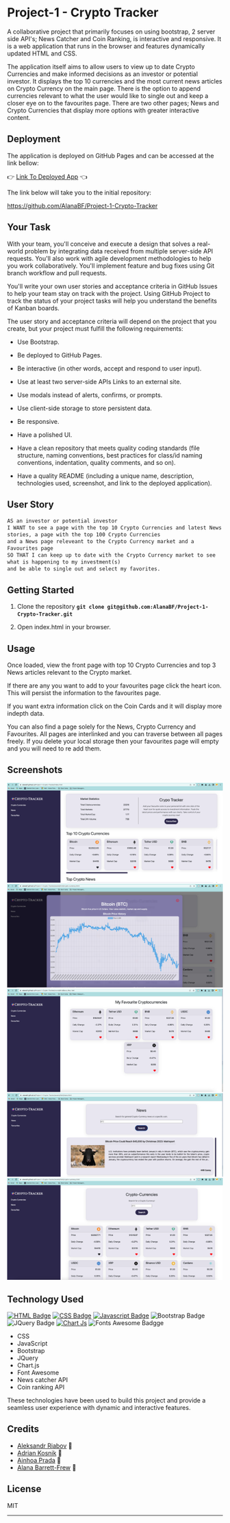 # Project-1 - Crypto Tracker
A collaborative project that primarily focuses on using bootstrap, 2 server side API's; News Catcher and Coin Ranking, is interactive and responsive. It is a web application that runs in the browser and features dynamically updated HTML and CSS.

The application itself aims to allow users to view up to date Crypto Currencies and make informed decisions as an investor or potential investor. It displays the top 10 currencies and the most current news articles on Crypto Currency on the main page. There is the option to append currencies relevant to what the user would like to single out and keep a closer eye on to the favourites page. There are two other pages; News and Crypto Currencies that display more options with greater interactive content.

## Deployment
The application is deployed on GitHub Pages and can be accessed at the link bellow:

:point_right:  [Link To Deployed App](https://alanabf.github.io/Project-1-Crypto-Tracker) :point_left:

The link below will take you to the initial repository:

https://github.com/AlanaBF/Project-1-Crypto-Tracker

## Your Task
With your team, you'll conceive and execute a design that solves a real-world problem by integrating data received from multiple server-side API requests. You'll also work with agile development methodologies to help you work collaboratively. You'll implement feature and bug fixes using Git branch workflow and pull requests.

You'll write your own user stories and acceptance criteria in GitHub Issues to help your team stay on track with the project. Using GitHub Project to track the status of your project tasks will help you understand the benefits of Kanban boards.

The user story and acceptance criteria will depend on the project that you create, but your project must fulfill the following requirements:

* Use Bootstrap.

* Be deployed to GitHub Pages.

* Be interactive (in other words, accept and respond to user input).

* Use at least two server-side APIs Links to an external site.

* Use modals instead of alerts, confirms, or prompts.

* Use client-side storage to store persistent data.

* Be responsive.

* Have a polished UI.

* Have a clean repository that meets quality coding standards (file structure, naming conventions, best practices for class/id naming conventions, indentation, quality comments, and so on).

* Have a quality README (including a unique name, description, technologies used, screenshot, and link to the deployed application).

## User Story

```text
AS an investor or potential investor
I WANT to see a page with the top 10 Crypto Currencies and latest News stories, a page with the top 100 Crypto Currencies
and a News page releveant to the Crypto Currency market and a Favourites page
SO THAT I can keep up to date with the Crypto Currency market to see what is happening to my investment(s)
and be able to single out and select my favorites.
```

## Getting Started

1. Clone the repository
**`git clone git@github.com:AlanaBF/Project-1-Crypto-Tracker.git`**

2. Open index.html in your browser.



## Usage

Once loaded, view the front page with top 10 Crypto Currencies and top 3 News articles relevant to the Crypto market.

If there are any you want to add to your favourites page click the heart icon. This will persist the information to the favourites page.

If you want extra information click on the Coin Cards and it will display more indepth data.

You can also find a page solely for the News, Crypto Currency and Favourites.
All pages are interlinked and you can traverse between all pages freely.
If you delete your local storage then your favourites page will empty and you will need to re add them.

## Screenshots
![alt text](./assets/images/readme-images/Screenshot-Main.png)
![alt text](./assets/images/readme-images/Screenshot-Modal.png)
![alt text](./assets/images/readme-images/Screenshot-Favourites.png)
![alt text](./assets/images/readme-images/Screenshot-News.png)
![alt text](./assets/images/readme-images/Screenshot-Crypto-Currencies.png)


## Technology Used
[![HTML Badge](https://img.shields.io/badge/HTML5-E34F26?style=for-the-badge&logo=html5&logoColor=white)](#)
[![CSS Badge](https://img.shields.io/badge/CSS3-1572B6?style=for-the-badge&logo=css3&logoColor=white)](#)
[![Javascript Badge](https://img.shields.io/badge/-Javascript-F0DB4F?style=for-the-badge&labelColor=black&logo=javascript&logoColor=F0DB4F)](#)
![Bootstrap Badge](https://img.shields.io/badge/Bootstrap-563D7C?style=for-the-badge&logo=bootstrap&logoColor=white)
![JQuery Badge](https://img.shields.io/badge/jQuery-0769AD?style=for-the-badge&logo=jquery&logoColor=white)
[![Chart Js](https://img.shields.io/badge/Chart.js-FF6384?style=for-the-badge&logo=chartdotjs&logoColor=white)](#)
![Fonts Awesome Badgge](https://img.shields.io/badge/Font_Awesome-339AF0?style=for-the-badge&logo=fontawesome&logoColor=white)


* CSS
* JavaScript
* Bootstrap
* JQuery
* Chart.js
* Font Awesome
* News catcher API
* Coin ranking API

These technologies have been used to build this project and provide a seamless user experience with dynamic and interactive features.

## Credits
- [Aleksandr Riabov](https://github.com/AleksandrRiabov) :clap:
- [Adrian Kosnik](https://github.com/Adrian-Kosnik) :clap:
- [Ainhoa Prada](https://github.com/nowinoa) :clap:
- [Alana Barrett-Frew](https://github.com/AlanaBF) :clap:


## License

MIT

---
